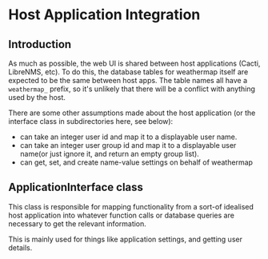# Host Application Integration

## Introduction

As much as possible, the web UI is shared between host applications (Cacti, LibreNMS, etc).
To do this, the database tables for weathermap itself are expected to be the same between
host apps. The table names all have a `weathermap_` prefix, so it's unlikely that there will
be a conflict with anything used by the host.

There are some other assumptions made about the host application (or the interface class in subdirectories here, see below):

* can take an integer user id and map it to a displayable user name.
* can take an integer user group id and map it to a displayable user name(or just ignore it, and return an empty group list).
* can get, set, and create name-value settings on behalf of weathermap

## ApplicationInterface class

This class is responsible for mapping functionality from a sort-of idealised host application
into whatever function calls or database queries are necessary to get the relevant information.

This is mainly used for things like application settings, and getting user details.
